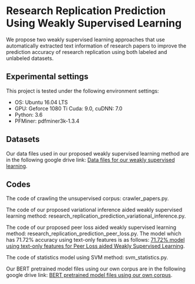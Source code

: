 # Research Replication Prediction Using Weakly Supervised Learning

We propose two weakly supervised learning approaches that use automatically extracted text information of research papers to improve the prediction accuracy of research replication using both labeled and unlabeled datasets. 

## Experimental settings

This project is tested under the following environment settings:
- OS: Ubuntu 16.04 LTS
- GPU: Geforce 1080 Ti Cuda: 9.0, cuDNN: 7.0
- Python: 3.6
- PFMiner: pdfminer3k-1.3.4

## Datasets

Our data files used in our proposed weakly supervised learning method are in the following google drive link:
[Data files for our weakly supervised learning](https://drive.google.com/drive/folders/1hvg0NtTQBtlqE7pvfN7F80vu5FEkBctu?usp=sharing).

## Codes

The code of crawling the unsupervised corpus: crawler_papers.py.

The code of our proposed variational inference aided weakly supervised learning method: research_replication_prediction_variational_inference.py.

The code of our proposed peer loss aided weakly supervised learning method: research_replication_prediction_peer_loss.py. The model which has 71.72% accuracy using text-only features is as follows: [71.72% model using text-only features for Peer Loss aided Weakly Supervised Learning](https://drive.google.com/file/d/1EMWTaC0KQHBwupVQ03d7VTpwQXwK83Ca/view?usp=sharing).

The code of statistics model using SVM method: svm_statistics.py.

Our BERT pretrained model files using our own corpus are in the following google drive link:
[BERT pretrained model files using our own corpus](https://drive.google.com/file/d/1Wu_hp2OWe9y0Zwt9h2PdBDO6dzDvhzue/view?usp=sharing).
